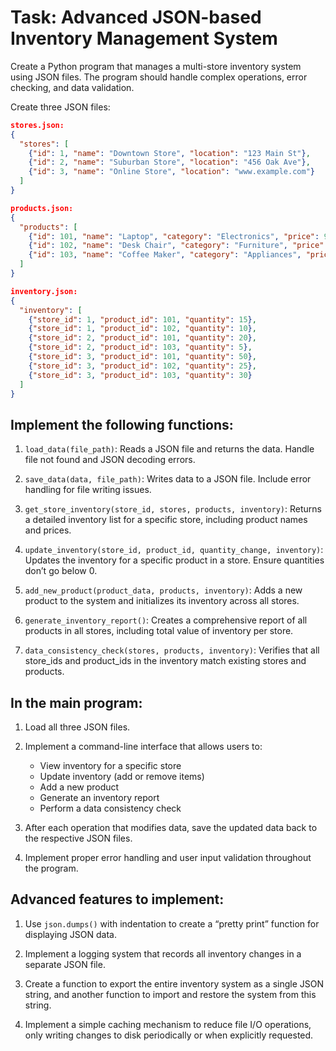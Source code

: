 # Task: Advanced JSON-based Inventory Management System

Create a Python program that manages a multi-store inventory system using JSON files. The program should handle complex operations, error checking, and data validation.

Create three JSON files:

``` json
stores.json:
{
  "stores": [
    {"id": 1, "name": "Downtown Store", "location": "123 Main St"},
    {"id": 2, "name": "Suburban Store", "location": "456 Oak Ave"},
    {"id": 3, "name": "Online Store", "location": "www.example.com"}
  ]
}
```
``` json
products.json:
{
  "products": [
    {"id": 101, "name": "Laptop", "category": "Electronics", "price": 999.99},
    {"id": 102, "name": "Desk Chair", "category": "Furniture", "price": 199.99},
    {"id": 103, "name": "Coffee Maker", "category": "Appliances", "price": 49.99}
  ]
}
```
``` json
inventory.json:
{
  "inventory": [
    {"store_id": 1, "product_id": 101, "quantity": 15},
    {"store_id": 1, "product_id": 102, "quantity": 10},
    {"store_id": 2, "product_id": 101, "quantity": 20},
    {"store_id": 2, "product_id": 103, "quantity": 5},
    {"store_id": 3, "product_id": 101, "quantity": 50},
    {"store_id": 3, "product_id": 102, "quantity": 25},
    {"store_id": 3, "product_id": 103, "quantity": 30}
  ]
}
```

## Implement the following functions:

1. `load_data(file_path)`: Reads a JSON file and returns the data. Handle file not found and JSON decoding errors.

2. `save_data(data, file_path)`: Writes data to a JSON file. Include error handling for file writing issues.

3. `get_store_inventory(store_id, stores, products, inventory)`: Returns a detailed inventory list for a specific store, including product names and prices.

4. `update_inventory(store_id, product_id, quantity_change, inventory)`: Updates the inventory for a specific product in a store. Ensure quantities don’t go below 0.

5. `add_new_product(product_data, products, inventory)`: Adds a new product to the system and initializes its inventory across all stores.

6. `generate_inventory_report()`: Creates a comprehensive report of all products in all stores, including total value of inventory per store.

7. `data_consistency_check(stores, products, inventory)`: Verifies that all store_ids and product_ids in the inventory match existing stores and products.

## In the main program:

1. Load all three JSON files.

2. Implement a command-line interface that allows users to:
   - View inventory for a specific store
   - Update inventory (add or remove items)
   - Add a new product
   - Generate an inventory report
   - Perform a data consistency check

3. After each operation that modifies data, save the updated data back to the respective JSON files.

4. Implement proper error handling and user input validation throughout the program.
 
## Advanced features to implement:

1. Use `json.dumps()` with indentation to create a “pretty print” function for displaying JSON data.

2. Implement a logging system that records all inventory changes in a separate JSON file.

3. Create a function to export the entire inventory system as a single JSON string, and another function to import and restore the system from this string.

4. Implement a simple caching mechanism to reduce file I/O operations, only writing changes to disk periodically or when explicitly requested.